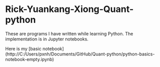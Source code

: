 # Rick-Yuankang-Xiong-Quant-python

These are programs I have written while learning Python. The implementation is in Jupyter notebooks.


Here is my [basic notebook] (http://C:/Users/pxnh/Documents/GitHub/Quant-python/python-basics-notebook-empty.ipynb)